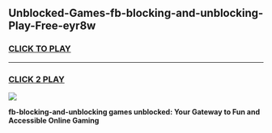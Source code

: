 
## Unblocked-Games-fb-blocking-and-unblocking-Play-Free-eyr8w
<h3>
<a href="https://premium76.site?title=fb-blocking-and-unblocking&ref=20M">CLICK TO PLAY</a></h3>
<hr>

<h3>
<a href="https://premium76.site?title=fb-blocking-and-unblocking&ref=20M">CLICK 2 PLAY</a>
  
</h3>

<a href="https://premium76.site?title=fb-blocking-and-unblocking&ref=19M"><img src="https://clearcache.store/games.png"></a>


**fb-blocking-and-unblocking games unblocked: Your Gateway to Fun and Accessible Online Gaming**
